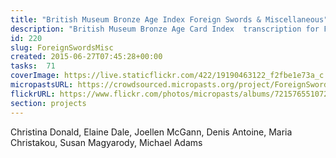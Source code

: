 ```yaml
---
title: "British Museum Bronze Age Index Foreign Swords & Miscellaneous"
description: "British Museum Bronze Age Card Index  transcription for Foreign Swords & Miscellaneous"
id: 220
slug: ForeignSwordsMisc
created: 2015-06-27T07:45:28+00:00
tasks:  71
coverImage: https://live.staticflickr.com/422/19190463122_f2fbe1e73a_c.jpg
micropastsURL: https://crowdsourced.micropasts.org/project/ForeignSwordsMisc
flickrURL: https://www.flickr.com/photos/micropasts/albums/72157655107258842
section: projects
---
```

Christina Donald, Elaine Dale, Joellen McGann, Denis Antoine, Maria Christakou, Susan Magyarody, Michael Adams
